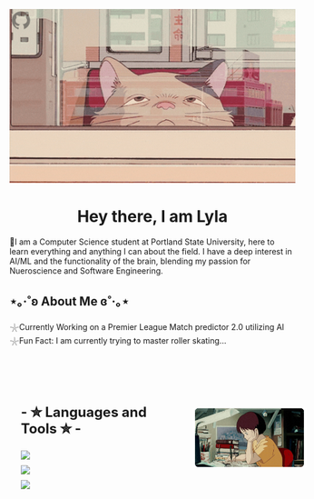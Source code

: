 <!-- MasterHead -->
<p align="center">
    <img src="https://github.com/lylashukur/lylashukur/blob/main/Full%20time%20coder...%20part-time%20hobby%20hoarder!.gif" alt="GitHub Banner" style="width:1100px; height:-480px;"/>
</p>

<h1 align="center"> Hey there, I am Lyla </h1>


<p> 🌱I am a Computer Science student at Portland State University, here to learn everything and anything I can about the field. I have a deep interest in AI/ML and the functionality of the brain, blending my passion for Nueroscience and Software Engineering.</p>

<h2>⋆｡‧˚ʚ About Me ɞ˚‧｡⋆</h2>

<p>𓇼Currently Working on a Premier League Match predictor 2.0 utilizing AI <br/>
𓇼Fun Fact: I am currently trying to master roller skating... <br/></p>


<br/>
<br/>
<div style="display: flex; align-items: center; justify-content: space-between; width: 100%; padding: 20px;">

<div style="max-width: 50%;">
        <h3 style="text-align: left; font-size: 24px; font-weight: bold;">
            - ✮ Languages and Tools ✮ -
        </h3>
        <div style="display: flex; flex-direction: column; gap: 10px;">
            <div style="display: flex; gap: 10px;">
                <img src="https://skillicons.dev/icons?i=git,cpp,discord,github,gitlab,sklearn"/>
            </div>
            <div style="display: flex; gap: 10px;">
                <img src="https://skillicons.dev/icons?i=vim,postgres,py,linux"/>
            </div>
            <div style="display: flex; gap: 10px;">
                <img src="https://skillicons.dev/icons?i=html,vscode,blender,postgres,latex,css"/>
            </div>
        </div>
    </div>

 <div style="display: flex; justify-content: flex-end; align-items: center; width: 40%;">
        <img src="https://github.com/lylashukur/lylashukur/blob/main/Untitled%20design.gif"
             alt="Study Gif" style="max-height: 200px; width: auto;">
    </div>

</div>

<!--
    
![C++](https://img.shields.io/badge/c++-%2300599C.svg?style=for-the-badge&logo=c%2B%2B&logoColor=white)
![AssemblyScript](https://img.shields.io/badge/assembly%20script-%23000000.svg?style=for-the-badge&logo=assemblyscript&logoColor=white)
![C](https://img.shields.io/badge/c-%2300599C.svg?style=for-the-badge&logo=c&logoColor=white)
![HTML5](https://img.shields.io/badge/html5-%23E34F26.svg?style=for-the-badge&logo=html5&logoColor=white)
![Python](https://img.shields.io/badge/python-3670A0?style=for-the-badge&logo=python&logoColor=ffdd54)</div>-->

